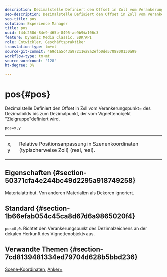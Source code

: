 ```yaml
---
description: Dezimalstelle Definiert den Offset in Zoll vom Verankerungspunkt= des Dezimalbilds bis zum Dezimalpunkt, der vom Vignettenobjekt "Zielgruppe"definiert wird.
seo-description: Dezimalstelle Definiert den Offset in Zoll vom Verankerungspunkt= des Dezimalbilds bis zum Dezimalpunkt, der vom Vignettenobjekt "Zielgruppe"definiert wird.
seo-title: pos
solution: Experience Manager
title: pos
uuid: f44c258d-84e9-465b-8495-ae9b96a106c3
feature: Dynamic Media Classic, SDK/API
role: Entwickler, Geschäftspraktiker
translation-type: tm+mt
source-git-commit: 469d1a5c43a972116a8a2efb0de5708800130a99
workflow-type: tm+mt
source-wordcount: '128'
ht-degree: 3%

---
```



# pos{#pos}

Dezimalstelle Definiert den Offset in Zoll vom Verankerungspunkt= des Dezimalbilds bis zum Dezimalpunkt, der vom Vignettenobjekt &quot;Zielgruppe&quot;definiert wird.

`pos=x,y`

<table id="simpletable_DB3B64EFB67A47AD843812324ABFAE45"> 
 <tr class="strow"> 
  <td class="stentry"> <p><span class="varname"> x</span>,<span class="varname"> y</span> </p></td> 
  <td class="stentry"> <p>Relative Positionsanpassung in Szenenkoordinaten (typischerweise Zoll) (real, real). </p></td> 
 </tr> 
</table>

## Eigenschaften {#section-50371cfa4e244bc49d2295a918749258}

Materialattribut. Von anderen Materialien als Dekoren ignoriert.

## Standard {#section-1b66efab054c45ca8d67d6a9865020f4}

`pos=0,0`. Richtet den Verankerungspunkt des Dezimalzeichens an der dekalen Herkunft des Vignettenobjekts aus.

## Verwandte Themen {#section-7cd8139481334ed79704d628b5bbd236}

[Scene-Koordinaten](../../../../../ir-api/http-protocol/image-rendering-api-ref/c-ir-http-protocol-ref/c-ir-http-protocol-syntax-and-features/c-ir-vignettes/c-ir-scene-coordinates.md#concept-528507024fa640b19a2631357febf7f1),  [Anker=](../../../../../ir-api/http-protocol/image-rendering-api-ref/c-ir-http-protocol-ref/c-ir-http-protocol-command-reference/r-ir-http-anchor.md#reference-d53923d785c9442997dc7f2199524c26)
